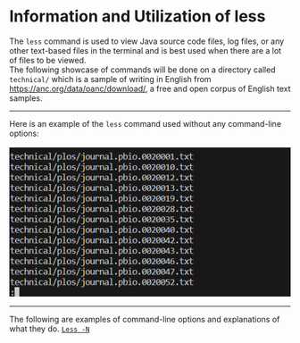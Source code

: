 # Information and Utilization of less
The `less` command is used to view Java source code files, log files, or any other text-based files in the terminal and 
is best used when there are a lot of files to be viewed.  
The following showcase of commands will be done on a directory called `technical/` which is a sample of writing in English 
from https://anc.org/data/oanc/download/, a free and open corpus of English text samples.  

---
Here is an example of the `less` command used without any command-line options:  
\
![sa](lab3_less_mt.png)

---
The following are examples of command-line options and explanations of what they do.
[`Less -N`](lab3_less_-N.md)  
[]()
